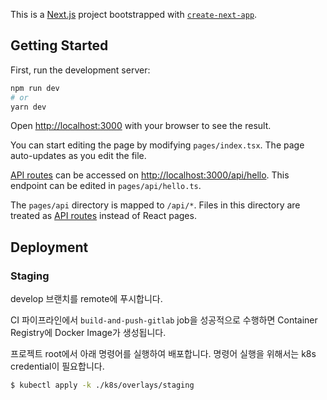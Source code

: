 This is a [Next.js](https://nextjs.org/) project bootstrapped with [`create-next-app`](https://github.com/vercel/next.js/tree/canary/packages/create-next-app).

## Getting Started

First, run the development server:

```bash
npm run dev
# or
yarn dev
```

Open [http://localhost:3000](http://localhost:3000) with your browser to see the result.

You can start editing the page by modifying `pages/index.tsx`. The page auto-updates as you edit the file.

[API routes](https://nextjs.org/docs/api-routes/introduction) can be accessed on [http://localhost:3000/api/hello](http://localhost:3000/api/hello). This endpoint can be edited in `pages/api/hello.ts`.

The `pages/api` directory is mapped to `/api/*`. Files in this directory are treated as [API routes](https://nextjs.org/docs/api-routes/introduction) instead of React pages.

## Deployment

### Staging

develop 브랜치를 remote에 푸시합니다.

CI 파이프라인에서 `build-and-push-gitlab` job을 성공적으로 수행하면 Container Registry에 Docker Image가 생성됩니다.

프로젝트 root에서 아래 명령어를 실행하여 배포합니다. 명령어 실행을 위해서는 k8s credential이 필요합니다.

```bash
$ kubectl apply -k ./k8s/overlays/staging
```
